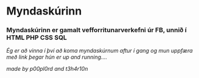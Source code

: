# Myndaskúrinn

### Myndaskúrinn er gamalt vefforritunarverkefni úr FB, unnið í HTML PHP CSS SQL

_Ég er að vinna í því að koma myndaskúrnum aftur í gang og mun uppfæra með link þegar hún er up and running...._

_made by p00pl0rd and t3h4r10n_
